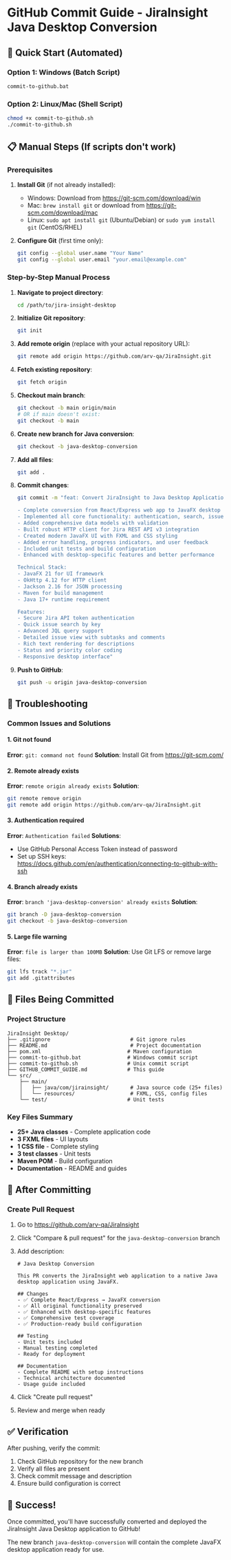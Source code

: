 # GitHub Commit Guide - JiraInsight Java Desktop Conversion

## 🚀 Quick Start (Automated)

### Option 1: Windows (Batch Script)
```cmd
commit-to-github.bat
```

### Option 2: Linux/Mac (Shell Script)
```bash
chmod +x commit-to-github.sh
./commit-to-github.sh
```

## 📋 Manual Steps (If scripts don't work)

### Prerequisites
1. **Install Git** (if not already installed):
   - Windows: Download from https://git-scm.com/download/win
   - Mac: `brew install git` or download from https://git-scm.com/download/mac
   - Linux: `sudo apt install git` (Ubuntu/Debian) or `sudo yum install git` (CentOS/RHEL)

2. **Configure Git** (first time only):
   ```bash
   git config --global user.name "Your Name"
   git config --global user.email "your.email@example.com"
   ```

### Step-by-Step Manual Process

1. **Navigate to project directory**:
   ```bash
   cd /path/to/jira-insight-desktop
   ```

2. **Initialize Git repository**:
   ```bash
   git init
   ```

3. **Add remote origin** (replace with your actual repository URL):
   ```bash
   git remote add origin https://github.com/arv-qa/JiraInsight.git
   ```

4. **Fetch existing repository**:
   ```bash
   git fetch origin
   ```

5. **Checkout main branch**:
   ```bash
   git checkout -b main origin/main
   # OR if main doesn't exist:
   git checkout -b main
   ```

6. **Create new branch for Java conversion**:
   ```bash
   git checkout -b java-desktop-conversion
   ```

7. **Add all files**:
   ```bash
   git add .
   ```

8. **Commit changes**:
   ```bash
   git commit -m "feat: Convert JiraInsight to Java Desktop Application

   - Complete conversion from React/Express web app to JavaFX desktop app
   - Implemented all core functionality: authentication, search, issue display
   - Added comprehensive data models with validation
   - Built robust HTTP client for Jira REST API v3 integration
   - Created modern JavaFX UI with FXML and CSS styling
   - Added error handling, progress indicators, and user feedback
   - Included unit tests and build configuration
   - Enhanced with desktop-specific features and better performance

   Technical Stack:
   - JavaFX 21 for UI framework
   - OkHttp 4.12 for HTTP client
   - Jackson 2.16 for JSON processing
   - Maven for build management
   - Java 17+ runtime requirement

   Features:
   - Secure Jira API token authentication
   - Quick issue search by key
   - Advanced JQL query support
   - Detailed issue view with subtasks and comments
   - Rich text rendering for descriptions
   - Status and priority color coding
   - Responsive desktop interface"
   ```

9. **Push to GitHub**:
   ```bash
   git push -u origin java-desktop-conversion
   ```

## 🔧 Troubleshooting

### Common Issues and Solutions

#### 1. Git not found
**Error**: `git: command not found`
**Solution**: Install Git from https://git-scm.com/

#### 2. Remote already exists
**Error**: `remote origin already exists`
**Solution**: 
```bash
git remote remove origin
git remote add origin https://github.com/arv-qa/JiraInsight.git
```

#### 3. Authentication required
**Error**: `Authentication failed`
**Solutions**:
- Use GitHub Personal Access Token instead of password
- Set up SSH keys: https://docs.github.com/en/authentication/connecting-to-github-with-ssh

#### 4. Branch already exists
**Error**: `branch 'java-desktop-conversion' already exists`
**Solution**:
```bash
git branch -D java-desktop-conversion
git checkout -b java-desktop-conversion
```

#### 5. Large file warning
**Error**: `file is larger than 100MB`
**Solution**: Use Git LFS or remove large files:
```bash
git lfs track "*.jar"
git add .gitattributes
```

## 📁 Files Being Committed

### Project Structure
```
JiraInsight Desktop/
├── .gitignore                          # Git ignore rules
├── README.md                           # Project documentation
├── pom.xml                            # Maven configuration
├── commit-to-github.bat               # Windows commit script
├── commit-to-github.sh                # Unix commit script
├── GITHUB_COMMIT_GUIDE.md             # This guide
└── src/
    ├── main/
    │   ├── java/com/jirainsight/       # Java source code (25+ files)
    │   └── resources/                  # FXML, CSS, config files
    └── test/                          # Unit tests
```

### Key Files Summary
- **25+ Java classes** - Complete application code
- **3 FXML files** - UI layouts
- **1 CSS file** - Complete styling
- **3 test classes** - Unit tests
- **Maven POM** - Build configuration
- **Documentation** - README and guides

## 🎯 After Committing

### Create Pull Request
1. Go to https://github.com/arv-qa/JiraInsight
2. Click "Compare & pull request" for the `java-desktop-conversion` branch
3. Add description:
   ```
   # Java Desktop Conversion

   This PR converts the JiraInsight web application to a native Java desktop application using JavaFX.

   ## Changes
   - ✅ Complete React/Express → JavaFX conversion
   - ✅ All original functionality preserved
   - ✅ Enhanced with desktop-specific features
   - ✅ Comprehensive test coverage
   - ✅ Production-ready build configuration

   ## Testing
   - Unit tests included
   - Manual testing completed
   - Ready for deployment

   ## Documentation
   - Complete README with setup instructions
   - Technical architecture documented
   - Usage guide included
   ```

4. Click "Create pull request"
5. Review and merge when ready

## ✅ Verification

After pushing, verify the commit:
1. Check GitHub repository for the new branch
2. Verify all files are present
3. Check commit message and description
4. Ensure build configuration is correct

## 🎉 Success!

Once committed, you'll have successfully converted and deployed the JiraInsight Java Desktop application to GitHub!

The new branch `java-desktop-conversion` will contain the complete JavaFX desktop application ready for use.
